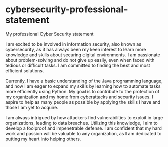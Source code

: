 # cybersecurity-professional-statement
My professional Cyber Security statement


I am excited to be involved in information security, also known as cybersecurity, as it has always been my keen interest to learn more knowledge and skills about securing digital environments. I am passionate about problem-solving and do not give up easily, even when faced with tedious or difficult tasks. I am committed to finding the best and most efficient solutions.

Currently, I have a basic understanding of the Java programming language, and now I am eager to expand my skills by learning how to automate tasks more efficiently using Python. My goal is to contribute to the protection of my organization and my home from cyberattacks and security issues. I aspire to help as many people as possible by applying the skills I have and those I am yet to acquire.

I am always intrigued by how attackers find vulnerabilities to exploit in large organizations, leading to data breaches. Utilizing this knowledge, I aim to develop a foolproof and impenetrable defense. I am confident that my hard work and passion will be valuable to any organization, as I am dedicated to putting my heart into helping others.
